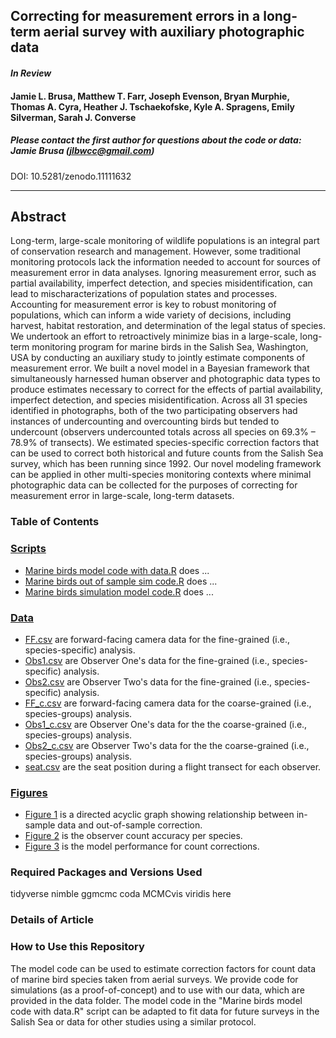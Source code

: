 ## Correcting for measurement errors in a long-term aerial survey with auxiliary photographic data  

#### *In Review*  

#### Jamie L. Brusa, Matthew T. Farr, Joseph Evenson, Bryan Murphie, Thomas A. Cyra, Heather J. Tschaekofske, Kyle A. Spragens, Emily Silverman, Sarah J. Converse  

##### Please contact the first author for questions about the code or data: Jamie Brusa (jlbwcc@gmail.com)

DOI: 10.5281/zenodo.11111632
_______________________________________________________________________________________

## Abstract

Long-term, large-scale monitoring of wildlife populations is an integral part of conservation research and management. However, some traditional monitoring protocols lack the information needed to account for sources of measurement error in data analyses. Ignoring measurement error, such as partial availability, imperfect detection, and species misidentification, can lead to mischaracterizations of population states and processes. Accounting for measurement error is key to robust monitoring of populations, which can inform a wide variety of decisions, including harvest, habitat restoration, and determination of the legal status of species. We undertook an effort to retroactively minimize bias in a large-scale, long-term monitoring program for marine birds in the Salish Sea, Washington, USA by conducting an auxiliary study to jointly estimate components of measurement error. We built a novel model in a Bayesian framework that simultaneously harnessed human observer and photographic data types to produce estimates necessary to correct for the effects of partial availability, imperfect detection, and species misidentification. Across all 31 species identified in photographs, both of the two participating observers had instances of undercounting and overcounting birds but tended to undercount (observers undercounted totals across all species on 69.3% – 78.9% of transects). We estimated species-specific correction factors that can be used to correct both historical and future counts from the Salish Sea survey, which has been running since 1992. Our novel modeling framework can be applied in other multi-species monitoring contexts where minimal photographic data can be collected for the purposes of correcting for measurement error in large-scale, long-term datasets.  

### Table of Contents

### [Scripts](./scripts)

+ [Marine birds model code with data.R](<./scripts/Marine birds model code with data.R>) does ...
+ [Marine birds out of sample sim code.R](<./scripts/Marine birds out of sample sim code.R>) does ...
+ [Marine birds simulation model code.R](<./scripts/Marine birds simulation model code.R>) does ...

### [Data](./data)

+ [FF.csv](./data/FF.csv) are forward-facing camera data for the fine-grained (i.e., species-specific) analysis.
+ [Obs1.csv](./data/Obs1.csv) are Observer One's data for the fine-grained (i.e., species-specific) analysis.
+ [Obs2.csv](./data/Obs2.csv) are Observer Two's data for the fine-grained (i.e., species-specific) analysis.
+ [FF_c.csv](./data/FF_c.csv) are forward-facing camera data for the coarse-grained (i.e., species-groups) analysis.
+ [Obs1_c.csv](./data/Obs1_c.csv) are Observer One's data for the the coarse-grained (i.e., species-groups) analysis.
+ [Obs2_c.csv](./data/Obs2_c.csv) are Observer Two's data for the the coarse-grained (i.e., species-groups) analysis.
+ [seat.csv](./data/seat.csv) are the seat position during a flight transect for each observer.

### [Figures](./figures)

+ [Figure 1](./figures/Figure1.png) is a directed acyclic graph showing relationship between in-sample data and out-of-sample correction.
+ [Figure 2](./figures/Figure2.png) is the observer count accuracy per species.
+ [Figure 3](./figures/Figure3.png) is the model performance for count corrections.

### Required Packages and Versions Used
tidyverse
nimble
ggmcmc
coda
MCMCvis
viridis
here

### Details of Article

### How to Use this Repository
The model code can be used to estimate correction factors for count data of marine bird species taken from aerial surveys. We provide code for simulations (as a proof-of-concept) and to use with our data, which are provided in the data folder. The model code in the "Marine birds model code with data.R" script can be adapted to fit data for future surveys in the Salish Sea or data for other studies using a similar protocol.
